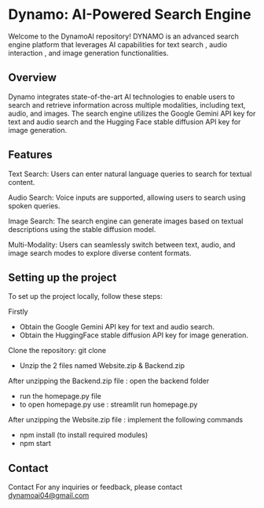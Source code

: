 # Dynamo: AI-Powered Search Engine

Welcome to the DynamoAI repository! DYNAMO is an advanced search engine platform that leverages AI capabilities for text search , audio interaction , and image generation functionalities.


## Overview

Dynamo integrates state-of-the-art AI technologies to enable users to search and retrieve information across multiple modalities, including text, audio, and images. The search engine utilizes the Google Gemini API key for text and audio search and the Hugging Face stable diffusion API key for image generation.
## Features

Text Search: Users can enter natural language queries to search for textual content.

Audio Search: Voice inputs are supported, allowing users to search using spoken queries.

Image Search: The search engine can generate images based on textual descriptions using the stable diffusion model.

Multi-Modality: Users can seamlessly switch between text, audio, and image search modes to explore diverse content formats.

## Setting up the project
To set up the project locally, follow these steps: 

Firstly
- Obtain the Google Gemini API key for text and audio search.
- Obtain the HuggingFace stable diffusion API key for image generation. 

Clone the repository: git clone 
- Unzip the 2 files named Website.zip & Backend.zip

After unzipping the Backend.zip file : 
open the backend folder
-   run the homepage.py file
-   to open homepage.py use : streamlit run homepage.py
  
After unzipping the Website.zip file : 
implement the following commands
-   npm install (to install required modules)
-   npm start 


## Contact
Contact For any inquiries or feedback, please contact dynamoai04@gmail.com

